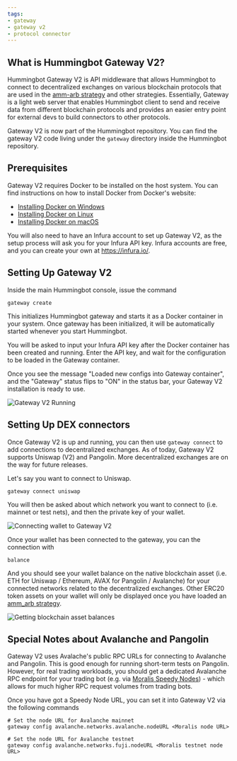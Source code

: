 ```yaml
---
tags:
- gateway
- gateway v2
- protocol connector
---
```


## What is Hummingbot Gateway V2?

Hummingbot Gateway V2 is API middleware that allows Hummingbot to connect to decentralized exchanges on various blockchain protocols that are used in the [amm-arb strategy](/strategies/amm-arbitrage/) and other strategies. Essentially, Gateway is a light web server that enables Hummingbot client to send and receive data from different blockchain protocols and provides an easier entry point for external devs to build connectors to other protocols.

Gateway V2 is now part of the Hummingbot repository. You can find the gateway V2 code living under
the `gateway` directory inside the Hummingbot repository.

## Prerequisites

Gateway V2 requires Docker to be installed on the host system. You can find instructions on how to install Docker from Docker's website:

* [Installing Docker on Windows](https://docs.docker.com/desktop/windows/install/)
* [Installing Docker on Linux](https://docs.docker.com/engine/install/ubuntu/)
* [Installing Docker on macOS](https://docs.docker.com/desktop/mac/install/)

You will also need to have an Infura account to set up Gateway V2, as the setup process will ask you for your Infura API key. Infura accounts are free, and you can create your own at https://infura.io/.

## Setting Up Gateway V2

Inside the main Hummingbot console, issue the command

```
gateway create
```

This initializes Hummingbot gateway and starts it as a Docker container in your system. Once gateway has been initialized, it will be automatically started whenever you start Hummingbot.

You will be asked to input your Infura API key after the Docker container has been created and running. Enter the API key, and wait for the configuration to be loaded in the Gateway container.

Once you see the message "Loaded new configs into Gateway container", and the "Gateway" status flips to "ON" in the status bar, your Gateway V2 installation is ready to use.

![Gateway V2 Running](/assets/img/gateway-create.png)

## Setting Up DEX connectors

Once Gateway V2 is up and running, you can then use `gateway connect` to add connections to decentralized exchanges. As of today, Gateway V2 supports Uniswap (V2) and Pangolin. More decentralized exchanges are on the way for future releases.

Let's say you want to connect to Uniswap.

```
gateway connect uniswap
```

You will then be asked about which network you want to connect to (i.e. mainnet or test nets), and then the private key of your wallet.

![Connecting wallet to Gateway V2](/assets/img/gateway-connect.png)

Once your wallet has been connected to the gateway, you can the connection with

```
balance
```

And you should see your wallet balance on the native blockchain asset (i.e. ETH for Uniswap / Ethereum, AVAX for Pangolin / Avalanche) for your connected networks related to the decentralized exchanges. Other ERC20 token assets on your wallet will only be displayed once you have loaded an [amm_arb strategy](/strategies/amm-arbitrage/).

![Getting blockchain asset balances](/assets/img/gateway-balance.png)

## Special Notes about Avalanche and Pangolin

Gateway V2 uses Avalache's public RPC URLs for connecting to Avalanche and Pangolin. This is good enough for running short-term tests on Pangolin. However, for real trading workloads, you should get a dedicated Avalanche RPC endpoint for your trading bot (e.g. via [Moralis Speedy Nodes](https://moralis.io/speedy-nodes/)) - which allows for much higher RPC request volumes from trading bots.

Once you have got a Speedy Node URL, you can set it into Gateway V2 via the following commands

```
# Set the node URL for Avalanche mainnet
gateway config avalanche.networks.avalanche.nodeURL <Moralis node URL>

# Set the node URL for Avalanche testnet
gateway config avalanche.networks.fuji.nodeURL <Moralis testnet node URL>
```
